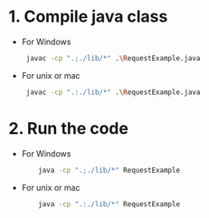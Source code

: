 # 1. Compile java class

- For Windows 
    ```bash
     javac -cp ".;./lib/*" .\RequestExample.java 
    ```
- For unix or mac
    ```bash
     javac -cp ".:./lib/*" .\RequestExample.java
    ```


# 2. Run the code

- For Windows
    ```bash
        java -cp ".;./lib/*" RequestExample
    ```
- For unix or mac
    ```bash
        java -cp ".:./lib/*" RequestExample
    ```